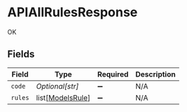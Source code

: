 # APIAllRulesResponse

OK


## Fields

| Field                                                 | Type                                                  | Required                                              | Description                                           |
| ----------------------------------------------------- | ----------------------------------------------------- | ----------------------------------------------------- | ----------------------------------------------------- |
| `code`                                                | *Optional[str]*                                       | :heavy_minus_sign:                                    | N/A                                                   |
| `rules`                                               | list[[ModelsRule](../../models/shared/modelsrule.md)] | :heavy_minus_sign:                                    | N/A                                                   |